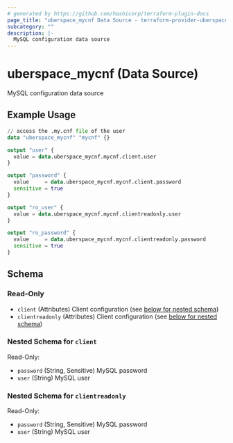 ```yaml
---
# generated by https://github.com/hashicorp/terraform-plugin-docs
page_title: "uberspace_mycnf Data Source - terraform-provider-uberspace"
subcategory: ""
description: |-
  MySQL configuration data source
---
```


# uberspace_mycnf (Data Source)

MySQL configuration data source

## Example Usage

```terraform
// access the .my.cnf file of the user
data "uberspace_mycnf" "mycnf" {}

output "user" {
  value = data.uberspace_mycnf.mycnf.client.user
}

output "password" {
  value     = data.uberspace_mycnf.mycnf.client.password
  sensitive = true
}

output "ro_user" {
  value = data.uberspace_mycnf.mycnf.clientreadonly.user
}

output "ro_password" {
  value     = data.uberspace_mycnf.mycnf.clientreadonly.password
  sensitive = true
}
```

<!-- schema generated by tfplugindocs -->
## Schema

### Read-Only

- `client` (Attributes) Client configuration (see [below for nested schema](#nestedatt--client))
- `clientreadonly` (Attributes) Client configuration (see [below for nested schema](#nestedatt--clientreadonly))

<a id="nestedatt--client"></a>
### Nested Schema for `client`

Read-Only:

- `password` (String, Sensitive) MySQL password
- `user` (String) MySQL user


<a id="nestedatt--clientreadonly"></a>
### Nested Schema for `clientreadonly`

Read-Only:

- `password` (String, Sensitive) MySQL password
- `user` (String) MySQL user
